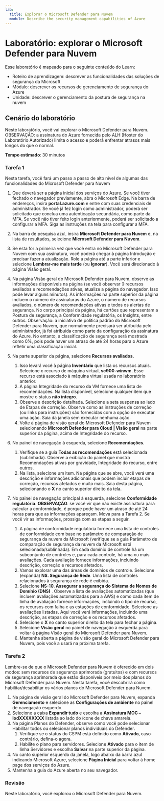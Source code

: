```yaml
---
lab:
  title: Explorar o Microsoft Defender para Nuvem
  module: Describe the security management capabilities of Azure
---
```


# Laboratório: explorar o Microsoft Defender para Nuvem

Esse laboratório é mapeado para o seguinte conteúdo do Learn:

- Roteiro de aprendizagem: descrever as funcionalidades das soluções de segurança da Microsoft
- Módulo: descrever os recursos de gerenciamento de segurança do Azure
- Unidade: descrever o gerenciamento da postura de segurança na nuvem

## Cenário do laboratório

Neste laboratório, você vai explorar o Microsoft Defender para Nuvem.  OBSERVAÇÃO: a assinatura do Azure fornecida pelo ALH (Hoster do Laboratório Autorizado) limita o acesso e poderá enfrentar atrasos mais longos do que o normal.

**Tempo estimado**: 30 minutos

### Tarefa 1

Nesta tarefa, você fará um passo a passo de alto nível de algumas das funcionalidades do Microsoft Defender para Nuvem

1. Que deverá ser a página inicial dos serviços do Azure.  Se você tiver fechado o navegador previamente, abra o Microsoft Edge. Na barra de endereços, insira **portal.azure.com** e entre com suas credenciais de administrador. Se você já fez login como administrador, poderá ser solicitado que conclua uma autenticação secundária, como parte da MFA.  Se você não tiver feito login anteriormente, poderá ser solicitado a configurar a MFA.  Siga as instruções na tela para configurar a MFA.

1. Na barra de pesquisa azul, insira **Microsoft Defender para Nuvem** e, na lista de resultados, selecione **Microsoft Defender para Nuvem**.

1. Se esta for a primeira vez que você entra no Microsoft Defender para Nuvem com sua assinatura, você poderá chegar à página Introdução e precisar fazer a atualização.  Role a página até a parte inferior e selecione **Lembrar-me mais tarde** (ou **Ignorar**).  Você será direcionado à página Visão geral.

1. Na página Visão geral do Microsoft Defender para Nuvem, observe as informações disponíveis na página (se você observar 0 recursos avaliados e recomendações ativas, atualize a página do navegador. Isso pode levar alguns minutos).  As informações na parte superior da página incluem o número de assinaturas do Azure, o número de recursos avaliados, o número de recomendações ativas e todos os alertas de segurança.  No corpo principal da página, há cartões que representam a Postura de segurança, a Conformidade regulatória, os Insights, entre outros.  Observação: a iniciativa de política padrão do Microsoft Defender para Nuvem, que normalmente precisará ser atribuída pelo administrador, já foi atribuída como parte da configuração da assinatura do Azure. No entanto, a classificação de segurança será mostrada como 0%, pois pode haver um atraso de até 24 horas para o Azure refletir uma classificação inicial.

1. Na parte superior da página, selecione **Recursos avaliados**. 
    1. Isso levará você à página **Inventário** que lista os recursos atuais. Selecione o recurso de máquina virtual, **sc900-winwm**. Esse recurso está associado à máquina virtual usada no laboratório anterior.
    1. A página Integridade do recurso da VM fornece uma lista de recomendações.  Na lista disponível, selecione qualquer item que mostre o status **não íntegro**.
    1. Observe a descrição detalhada.  Selecione a seta suspensa ao lado de Etapas de correção. Observe como as instruções de correção (ou links para instruções) são fornecidas com a opção de executar uma ação.  Saia da janela sem executar nenhuma ação.
    1. Volte à página de visão geral do Microsoft Defender para Nuvem selecionando **Microsoft Defender para Cloud | Visão geral** na parte superior da página, acima de Integridade do recurso.

1. No painel de navegação à esquerda, selecione **Recomendações**.  
    1. Verifique se a guia **Todas as recomendações** está selecionada (sublinhada).  Observe a exibição do painel que mostra Recomendações ativas por gravidade, Integridade do recurso, entre outros.
    1. Na lista, selecione um item.  Na página que se abre, você verá uma descrição e informações adicionais que podem incluir etapas de correção, recursos afetados e muito mais. Saia desta página, selecionando o **X** no canto superior direito da tela.

1. No painel de navegação principal à esquerda, selecione **Conformidade regulatória**.  **OBSERVAÇÃO**: se você vir que não existe assinatura para calcular a conformidade, é porque pode haver um atraso de até 24 horas para que as informações apareçam. Mova para a Tarefa 2.  Se você vir as informações, prossiga com as etapas a seguir.
    1. A página de conformidade regulatória fornece uma lista de controles de conformidade com base no parâmetro de comparação de segurança da nuvem da Microsoft (verifique se a guia Parâmetro de comparação de segurança da nuvem da Microsoft está selecionada/sublinhada). Em cada domínio de controle há um subconjunto de controles e, para cada controle, há uma ou mais avaliações. Cada avaliação fornece informações, incluindo descrição, correção e recursos afetados.
    1. Vamos explorar uma das áreas de domínios de controle. Selecione (expanda) **NS. Segurança de Rede**. Uma lista de controles relacionados à segurança de rede é exibida.
    1. Selecione **NS-10. Assegurar a segurança do Sistema de Nomes de Domínio (DNS)** . Observe a lista de avaliações automatizadas (que incluem avaliações automatizadas para a AWS) e como cada item de linha de avaliação fornece informações, incluindo o tipo de recurso, os recursos com falha e as estações de conformidade. Selecione as avaliações listadas.  Aqui você verá informações, incluindo uma descrição, as etapas de correção e os recursos afetados.
    1. Selecione o **X** no canto superior direito da tela para fechar a página.
    1. Selecione **Visão geral** no painel de navegação à esquerda para voltar à página Visão geral do Microsoft Defender para Nuvem.
    1. Mantenha aberta a página de visão geral do Microsoft Defender para Nuvem, pois você a usará na próxima tarefa.

### Tarefa 2

Lembre-se de que o Microsoft Defender para Nuvem é oferecido em dois modos: sem recursos de segurança aprimorada (gratuitos) e com recursos de segurança aprimorada que estão disponíveis por meio dos planos do Microsoft Defender para Nuvem. Nesta tarefa, você descobrirá como habilitar/desabilitar os vários planos do Microsoft Defender para Nuvem.

1. Na página de visão geral do Microsoft Defender para Nuvem, expanda **Gerenciamento** e selecione as **Configurações de ambiente** no painel de navegação esquerdo.
1. Selecione a caixa **Expandir tudo** e escolha a **Assinatura MOC – lodXXXXXXXX** listada ao lado do ícone de chave amarela.
1. Na página Planos do Defender, observe como você pode selecionar Habilitar todos ou selecionar planos individuais do Defender. 
    1. Verifique se o status do CSPM está definido como **Ativado**, caso contrário, defina-o agora.  
    1. Habilite o plano para servidores.  Selecione **Ativado** para o item de linha Servidores e escolha **Salvar** na parte superior da página.
1. No canto superior esquerdo da janela, logo abaixo da barra azul indicando Microsoft Azure, selecione **Página Inicial** para voltar à home page dos serviços do Azure.
1. Mantenha a guia do Azure aberta no seu navegador.

### Revisão

Neste laboratório, você explorou o Microsoft Defender para Nuvem.
